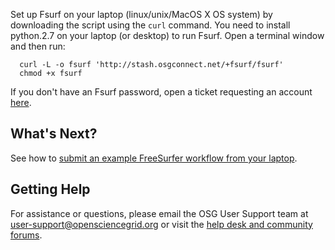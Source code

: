 [title]: - "Set up Fsurf on Your Laptop"

Set up Fsurf on your laptop (linux/unix/MacOS X OS system) by downloading the script using the `curl` command. You need to install python.2.7 on your laptop (or desktop) to run Fsurf. Open a terminal window and then run:

      curl -L -o fsurf 'http://stash.osgconnect.net/+fsurf/fsurf'
      chmod +x fsurf 

If you don't have an Fsurf password, open a ticket requesting an account [here](https://support.opensciencegrid.org/support/tickets/new). 

## What's Next? 

See how to [submit an example FreeSurfer workflow from your laptop]( https://support.opensciencegrid.org/solution/articles/12000008490-anlysis-of-a-brain-mri-scan).

## Getting Help
For assistance or questions, please email the OSG User Support team  at [user-support@opensciencegrid.org](mailto:user-support@opensciencegrid.org) or visit the [help desk and community forums](http://support.opensciencegrid.org).
